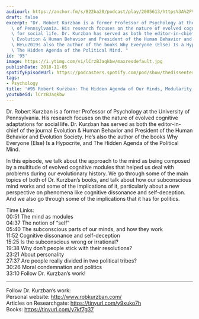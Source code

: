 ```yaml
---
audiourl: https://anchor.fm/s/822ba20/podcast/play/2005613/https%3A%2F%2Fd3ctxlq1ktw2nl.cloudfront.net%2Fproduction%2F2018-11-30%2F7707186-44100-2-3c2b1d95e3c5e.mp3
draft: false
excerpt: "Dr. Robert Kurzban is a former Professor of Psychology at the University\
  \ of Pennsylvania. His research focuses on the nature of evolved cognitive adaptations\
  \ for social life. Dr. Kurzban has served as both the editor-in-chief of the journal\
  \ Evolution & Human Behavior and President of the Human Behavior and Evolution Society.\
  \ He\u2019s also the author of the books Why Everyone (Else) Is a Hypocrite, and\
  \ The Hidden Agenda of the Political Mind. "
id: '95'
image: https://i.ytimg.com/vi/lCrzBJaqkbw/maxresdefault.jpg
publishDate: 2018-11-05
spotifyEpisodeUrl: https://podcasters.spotify.com/pod/show/thedissenter/episodes/95-Robert-Kurzban-The-Hidden-Agenda-of-Our-Minds--Modularity--and-Politics-e2rn5d
tags:
- Psychology
title: '#95 Robert Kurzban: The Hidden Agenda of Our Minds, Modularity, and Politics'
youtubeid: lCrzBJaqkbw
---
```

<div class="timelinks">

Dr. Robert Kurzban is a former Professor of Psychology at the University of Pennsylvania. His research focuses on the nature of evolved cognitive adaptations for social life. Dr. Kurzban has served as both the editor-in-chief of the journal Evolution & Human Behavior and President of the Human Behavior and Evolution Society. He’s also the author of the books Why Everyone (Else) Is a Hypocrite, and The Hidden Agenda of the Political Mind. 

In this episode, we talk about the approach to the mind as being composed by a multitude of evolved cognitive modules that helped us deal with problems during our evolutionary history. We go through some of the main topics of both of Dr. Kurzban’s books, and talk about how our subconscious mind works and some of the implications of it, particularly about a new perspective on phenomena like cognitive dissonance and self-deception. And we also go through some of the implications that it has for politics.

Time Links:  
<time>00:51</time> The mind as modules   
<time>04:37</time> The notion of “self”            
<time>05:40</time> The subconscious parts of our minds, and how they work    
<time>11:52</time> Cognitive dissonance and self-deception  
<time>15:25</time> Is the subconscious wrong or irrational?      
<time>19:38</time> Why don’t people stick with their resolutions?           
<time>23:21</time> About personality  
<time>27:37</time> Are people really divided in two political tribes?  
<time>30:26</time> Moral condemnation and politics  
<time>33:10</time> Follow Dr. Kurzban’s work!

---

Follow Dr. Kurzban’s work:  
Personal website: http://www.robkurzban.com/  
Articles on Researchgate: https://tinyurl.com/y9xuko7h  
Books: https://tinyurl.com/y7kf7g37
</div>


